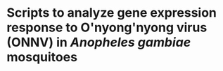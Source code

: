 # Scripts to analyze gene expression response to O'nyong'nyong virus (ONNV) in *Anopheles gambiae* mosquitoes
